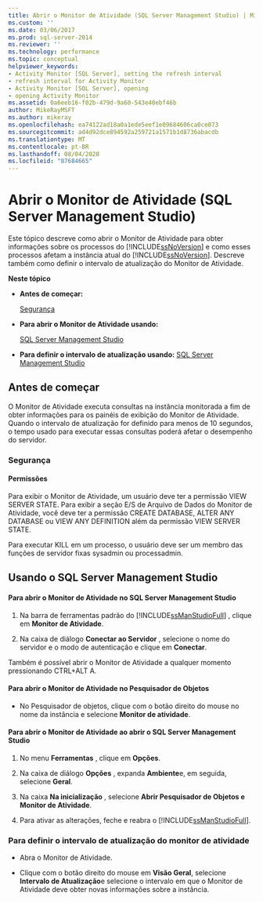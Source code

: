 ```yaml
---
title: Abrir o Monitor de Atividade (SQL Server Management Studio) | Microsoft Docs
ms.custom: ''
ms.date: 03/06/2017
ms.prod: sql-server-2014
ms.reviewer: ''
ms.technology: performance
ms.topic: conceptual
helpviewer_keywords:
- Activity Monitor [SQL Server], setting the refresh interval
- refresh interval for Activity Monitor
- Activity Monitor [SQL Server], opening
- opening Activity Monitor
ms.assetid: 0a6eeb16-f02b-479d-9a60-543e40ebf46b
author: MikeRayMSFT
ms.author: mikeray
ms.openlocfilehash: ea74122ad18a0a1ede5eef1e09684606ca0ce073
ms.sourcegitcommit: ad4d92dce894592a259721a1571b1d8736abacdb
ms.translationtype: MT
ms.contentlocale: pt-BR
ms.lasthandoff: 08/04/2020
ms.locfileid: "87684665"
---
```

# <a name="open-activity-monitor-sql-server-management-studio"></a>Abrir o Monitor de Atividade (SQL Server Management Studio)
  Este tópico descreve como abrir o Monitor de Atividade para obter informações sobre os processos do [!INCLUDE[ssNoVersion](../../includes/ssnoversion-md.md)] e como esses processos afetam a instância atual do [!INCLUDE[ssNoVersion](../../includes/ssnoversion-md.md)]. Descreve também como definir o intervalo de atualização do Monitor de Atividade.  
  
 **Neste tópico**  
  
-   **Antes de começar:**  
  
     [Segurança](#Security)  
  
-   **Para abrir o Monitor de Atividade usando:**  
  
     [SQL Server Management Studio](#SSMSProcedure)  
  
-   **Para definir o intervalo de atualização usando:**  [SQL Server Management Studio](#Refresh)  
  
##  <a name="before-you-begin"></a><a name="BeforeYouBegin"></a> Antes de começar  
 O Monitor de Atividade executa consultas na instância monitorada a fim de obter informações para os painéis de exibição do Monitor de Atividade. Quando o intervalo de atualização for definido para menos de 10 segundos, o tempo usado para executar essas consultas poderá afetar o desempenho do servidor.  
  
###  <a name="security"></a><a name="Security"></a> Segurança  
  
####  <a name="permissions"></a><a name="Permissions"></a> Permissões  
 Para exibir o Monitor de Atividade, um usuário deve ter a permissão VIEW SERVER STATE. Para exibir a seção E/S de Arquivo de Dados do Monitor de Atividade, você deve ter a permissão CREATE DATABASE, ALTER ANY DATABASE ou VIEW ANY DEFINITION além da permissão VIEW SERVER STATE.  
  
 Para executar KILL em um processo, o usuário deve ser um membro das funções de servidor fixas sysadmin ou processadmin.  
  
##  <a name="using-sql-server-management-studio"></a><a name="SSMSProcedure"></a> Usando o SQL Server Management Studio  
  
#### <a name="to-open-activity-monitor-in-sql-server-management-studio"></a>Para abrir o Monitor de Atividade no SQL Server Management Studio  
  
1.  Na barra de ferramentas padrão do [!INCLUDE[ssManStudioFull](../../includes/ssmanstudiofull-md.md)] , clique em **Monitor de Atividade**.  
  
2.  Na caixa de diálogo **Conectar ao Servidor** , selecione o nome do servidor e o modo de autenticação e clique em **Conectar**.  
  
 Também é possível abrir o Monitor de Atividade a qualquer momento pressionando CTRL+ALT A.  
  
#### <a name="to-open-activity-monitor-in-object-explorer"></a>Para abrir o Monitor de Atividade no Pesquisador de Objetos  
  
-   No Pesquisador de objetos, clique com o botão direito do mouse no nome da instância e selecione **Monitor de atividade**.  
  
#### <a name="to-open-activity-monitor-when-opening-sql-server-management-studio"></a>Para abrir o Monitor de Atividade ao abrir o SQL Server Management Studio  
  
1.  No menu **Ferramentas** , clique em **Opções**.  
  
2.  Na caixa de diálogo **Opções** , expanda **Ambiente**e, em seguida, selecione **Geral**.  
  
3.  Na caixa **Na inicialização** , selecione **Abrir Pesquisador de Objetos e Monitor de Atividade**.  
  
4.  Para ativar as alterações, feche e reabra o [!INCLUDE[ssManStudioFull](../../includes/ssmanstudiofull-md.md)].  
  
###  <a name="to-set-the-activity-monitor-refresh-interval"></a><a name="Refresh"></a>Para definir o intervalo de atualização do monitor de atividade  
  
-   Abra o Monitor de Atividade.  
  
-   Clique com o botão direito do mouse em **Visão Geral**, selecione **Intervalo de Atualização**e selecione o intervalo em que o Monitor de Atividade deve obter novas informações sobre a instância.  
  
  
